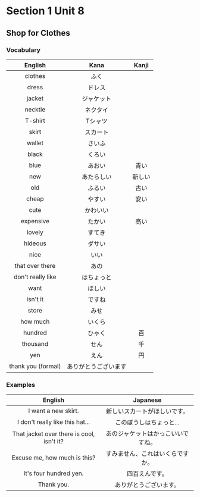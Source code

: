 # Section 1 Unit 8
## Shop for Clothes
### Vocabulary
| English | Kana | Kanji |
|:-------:|:----:|:-----:|
| clothes | ふく | |
| dress | ドレス | |
| jacket | ジャケット | |
| necktie | ネクタイ | |
| T-shirt | Tシャツ | |
| skirt | スカート | |
| wallet | さいふ | |
| black | くろい | |
| blue | あおい | 青い |
| new | あたらしい | 新しい |
| old | ふるい | 古い |
| cheap | やすい | 安い |
| cute | かわいい | |
| expensive | たかい | 高い |
| lovely | すてき | |
| hideous | ダサい | |
| nice | いい | |
| that over there | あの | |
| don't really like | はちょっと | |
| want | ほしい | |
| isn't it | ですね | |
| store | みせ | |
| how much | いくら | |
| hundred | ひゃく | 百 |
| thousand | せん | 千 |
| yen | えん | 円 |
| thank you (formal) | ありがとうございます | |

### Examples
| English | Japanese |
|:-------:|:--------:|
| I want a new skirt. | 新しいスカートがほしいです。 |
| I don't really like this hat... | このぼうしはちょっと... |
| That jacket over there is cool, isn't it? | あのジャケットはかっこいいですね。 |
| Excuse me, how much is this? | すみません、これはいくらですか。 |
| It's four hundred yen. | 四百えんです。 |
| Thank you. | ありがとうございます。 |
